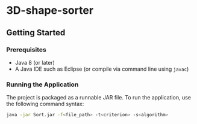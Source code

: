 # 3D-shape-sorter
 ## Getting Started

### Prerequisites

- Java 8 (or later)
- A Java IDE such as Eclipse (or compile via command line using `javac`)

### Running the Application

The project is packaged as a runnable JAR file. To run the application, use the following command syntax:

```bash
java -jar Sort.jar -f<file_path> -t<criterion> -s<algorithm>

